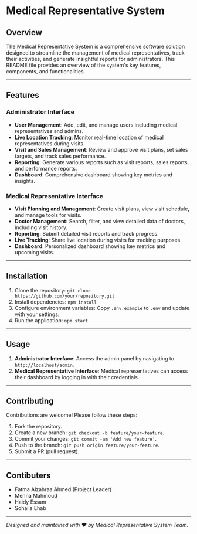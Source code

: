 # Medical Representative System

## Overview
The Medical Representative System is a comprehensive software solution designed to streamline the management of medical representatives, track their activities, and generate insightful reports for administrators. This README file provides an overview of the system's key features, components, and functionalities.

---

## Features

### Administrator Interface
- **User Management**: Add, edit, and manage users including medical representatives and admins.
- **Live Location Tracking**: Monitor real-time location of medical representatives during visits.
- **Visit and Sales Management**: Review and approve visit plans, set sales targets, and track sales performance.
- **Reporting**: Generate various reports such as visit reports, sales reports, and performance reports.
- **Dashboard**: Comprehensive dashboard showing key metrics and insights.

### Medical Representative Interface
- **Visit Planning and Management**: Create visit plans, view visit schedule, and manage tools for visits.
- **Doctor Management**: Search, filter, and view detailed data of doctors, including visit history.
- **Reporting**: Submit detailed visit reports and track progress.
- **Live Tracking**: Share live location during visits for tracking purposes.
- **Dashboard**: Personalized dashboard showing key metrics and upcoming visits.

---

## Installation
1. Clone the repository: `git clone https://github.com/your/repository.git`
2. Install dependencies: `npm install`
3. Configure environment variables: Copy `.env.example` to `.env` and update with your settings.
4. Run the application: `npm start`

---

## Usage
1. **Administrator Interface**: Access the admin panel by navigating to `http://localhost/admin`.
2. **Medical Representative Interface**: Medical representatives can access their dashboard by logging in with their credentials.

---

## Contributing
Contributions are welcome! Please follow these steps:
1. Fork the repository.
2. Create a new branch: `git checkout -b feature/your-feature`.
3. Commit your changes: `git commit -am 'Add new feature'`.
4. Push to the branch: `git push origin feature/your-feature`.
5. Submit a PR (pull request).

---

## Contibuters
- Fatma Alzahraa Ahmed (Project Leader)
- Menna Mahmoud 
- Haidy Essam
- Sohaila Ehab


---

*Designed and maintained with ❤️ by Medical Representative System Team.*

